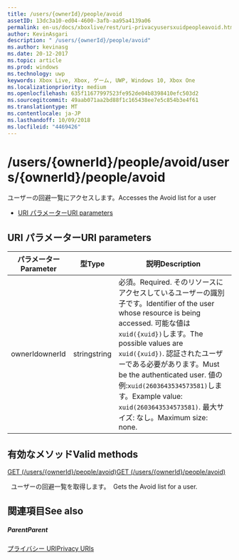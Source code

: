 ```yaml
---
title: /users/{ownerId}/people/avoid
assetID: 13dc3a10-ed04-4600-3afb-aa95a4139a06
permalink: en-us/docs/xboxlive/rest/uri-privacyusersxuidpeopleavoid.html
author: KevinAsgari
description: " /users/{ownerId}/people/avoid"
ms.author: kevinasg
ms.date: 20-12-2017
ms.topic: article
ms.prod: windows
ms.technology: uwp
keywords: Xbox Live, Xbox, ゲーム, UWP, Windows 10, Xbox One
ms.localizationpriority: medium
ms.openlocfilehash: 635f11677997523fe952de04b8398410efc503d2
ms.sourcegitcommit: 49aab071aa2bd88f1c165438ee7e5c854b3e4f61
ms.translationtype: MT
ms.contentlocale: ja-JP
ms.lasthandoff: 10/09/2018
ms.locfileid: "4469426"
---
```

# <a name="usersowneridpeopleavoid"></a><span data-ttu-id="c9072-104">/users/{ownerId}/people/avoid</span><span class="sxs-lookup"><span data-stu-id="c9072-104">/users/{ownerId}/people/avoid</span></span>
<span data-ttu-id="c9072-105">ユーザーの回避一覧にアクセスします。</span><span class="sxs-lookup"><span data-stu-id="c9072-105">Accesses the Avoid list for a user</span></span>

  * [<span data-ttu-id="c9072-106">URI パラメーター</span><span class="sxs-lookup"><span data-stu-id="c9072-106">URI parameters</span></span>](#ID4EQ)

<a id="ID4EQ"></a>


## <a name="uri-parameters"></a><span data-ttu-id="c9072-107">URI パラメーター</span><span class="sxs-lookup"><span data-stu-id="c9072-107">URI parameters</span></span>

| <span data-ttu-id="c9072-108">パラメーター</span><span class="sxs-lookup"><span data-stu-id="c9072-108">Parameter</span></span>| <span data-ttu-id="c9072-109">型</span><span class="sxs-lookup"><span data-stu-id="c9072-109">Type</span></span>| <span data-ttu-id="c9072-110">説明</span><span class="sxs-lookup"><span data-stu-id="c9072-110">Description</span></span>|
| --- | --- | --- |
| <span data-ttu-id="c9072-111">ownerId</span><span class="sxs-lookup"><span data-stu-id="c9072-111">ownerId</span></span>| <span data-ttu-id="c9072-112">string</span><span class="sxs-lookup"><span data-stu-id="c9072-112">string</span></span>| <span data-ttu-id="c9072-113">必須。</span><span class="sxs-lookup"><span data-stu-id="c9072-113">Required.</span></span> <span data-ttu-id="c9072-114">そのリソースにアクセスしているユーザーの識別子です。</span><span class="sxs-lookup"><span data-stu-id="c9072-114">Identifier of the user whose resource is being accessed.</span></span> <span data-ttu-id="c9072-115">可能な値は<code>xuid({xuid})</code>します。</span><span class="sxs-lookup"><span data-stu-id="c9072-115">The possible values are <code>xuid({xuid})</code>.</span></span> <span data-ttu-id="c9072-116">認証されたユーザーである必要があります。</span><span class="sxs-lookup"><span data-stu-id="c9072-116">Must be the authenticated user.</span></span> <span data-ttu-id="c9072-117">値の例:<code>xuid(2603643534573581)</code>します。</span><span class="sxs-lookup"><span data-stu-id="c9072-117">Example value: <code>xuid(2603643534573581)</code>.</span></span> <span data-ttu-id="c9072-118">最大サイズ: なし。</span><span class="sxs-lookup"><span data-stu-id="c9072-118">Maximum size: none.</span></span> |

<a id="ID4ERB"></a>


## <a name="valid-methods"></a><span data-ttu-id="c9072-119">有効なメソッド</span><span class="sxs-lookup"><span data-stu-id="c9072-119">Valid methods</span></span>

[<span data-ttu-id="c9072-120">GET (/users/{ownerId}/people/avoid)</span><span class="sxs-lookup"><span data-stu-id="c9072-120">GET (/users/{ownerId}/people/avoid)</span></span>](uri-privacyusersxuidpeopleavoidget.md)

<span data-ttu-id="c9072-121">&nbsp;&nbsp;ユーザーの回避一覧を取得します。</span><span class="sxs-lookup"><span data-stu-id="c9072-121">&nbsp;&nbsp;Gets the Avoid list for a user.</span></span>

<a id="ID4E2B"></a>


## <a name="see-also"></a><span data-ttu-id="c9072-122">関連項目</span><span class="sxs-lookup"><span data-stu-id="c9072-122">See also</span></span>

<a id="ID4E4B"></a>


##### <a name="parent"></a><span data-ttu-id="c9072-123">Parent</span><span class="sxs-lookup"><span data-stu-id="c9072-123">Parent</span></span>

[<span data-ttu-id="c9072-124">プライバシー URI</span><span class="sxs-lookup"><span data-stu-id="c9072-124">Privacy URIs</span></span>](atoc-reference-privacyv2.md)
